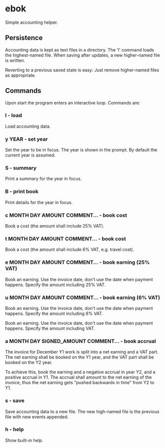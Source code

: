 # ebok
Simple accounting helper.

## Persistence

Accounting data is kept as text files in a directory. The 'l' command
loads the highest-named file. When saving after updates, a new
higher-named file is written.

Reverting to a previous saved state is easy: Just remove higher-named
files as appropriate.

## Commands

Upon start the program enters an interactive loop. Commands are:

### l - load

Load accounting data.

### y YEAR       - set year

Set the year to be in focus. The year is shown in the prompt.
By default the current year is assumed.

### S            - summary

Print a summary for the year in focus.

### B            - print book

Print details for the year in focus.

### c MONTH DAY AMOUNT COMMENT... - book cost

Book a cost (the amount shall include 25% VAT).

### t MONTH DAY AMOUNT COMMENT... - book cost

Book a cost (the amount shall include 6% VAT, e.g. travel cost).

### e MONTH DAY AMOUNT COMMENT... - book earning (25% VAT)

Book an earning. Use the invoice date, don't use the date when
payment happens. Specify the amount including 25% VAT.

### u MONTH DAY AMOUNT COMMENT... - book earning (6% VAT)

Book an earning. Use the invoice date, don't use the date when
payment happens. Specify the amount including 6% VAT.

Book an earning. Use the invoice date, don't use the date when
payment happens. Specify the amount including VAT.
### a MONTH DAY SIGNED_AMOUNT COMMENT... - book accrual

The invoice for December Y1 work is split into a net earning and a
VAT part. The net earning shall be booked on the Y1 year,
and the VAT part shall be booked on the Y2 year.

To achieve this, book the earning and a negative accrual in year Y2,
and a positive accrual in Y1. The accrual shall amount to the net
earning of the invoice, thus the net earning gets "pushed backwards
in time" from Y2 to Y1.

### s - save

Save accounting data to a new file. The new high-named file is the
previous file with new events appended.

### h - help

Show built-in help.

